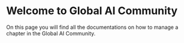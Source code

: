 # Welcome to Global AI Community 

On this page you will find all the documentations on how to manage a chapter in the Global AI Community.